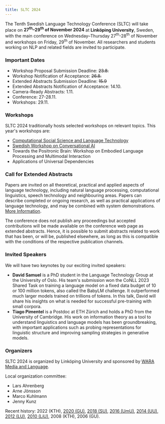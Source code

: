 ```yaml
---
title: SLTC 2024
---
```


The Tenth Swedish Language Technology Conference (SLTC) will take place on **27<sup>th</sup>–29<sup>th</sup> of November 2024** at **Linköping University**, Sweden, with the main conference on Wednesday–Thursday 27<sup>th</sup>-28<sup>th</sup> of November and workshops on Friday, 29<sup>th</sup> of November. All researchers and students working on NLP and related fields are invited to participate. 

### Important Dates

* Workshop Proposal Submission Deadline: ~~23.8.~~
* Workshop Notification of Acceptance: ~~26.8.~~
* Extended Abstracts Submission Deadline: ~~15.9~~
* Extended Abstracts Notification of Acceptance: 14.10.
* Camera-Ready Abstracts: 1.11. 
* Conference: 27-28.11. 
* Workshops: 29.11. 

### Workshops

SLTC 2024 traditionally hosts selected workshops on relevant topics. This year's workshops are: 

* [Computational Social Science and Language Technology](https://sites.google.com/view/css-language-tech-workshop)
* [Swedish Workshop on Conversational AI](https://sites.google.com/view/sw-conv-ai-2024/home)
* Towards the Positronic Brain: Workshop on Embodied Language Processing and Multimodal Interaction
* Applications of Universal Dependencies

### Call for Extended Abstracts

Papers are invited on all theoretical, practical and applied aspects of language technology, including natural language processing, computational linguistics, speech technology and neighbouring areas. Papers can describe completed or ongoing research, as well as practical applications of language technology, and may be combined with system demonstrations. [More Information](cfp).

The conference does not publish any proceedings but accepted contributions will be made available on the conference web page as extended abstracts. Hence, it is possible to submit abstracts related to work that has been, or will be, published elsewhere, as long as this is compatible with the conditions of the respective publication channels.

### Invited Speakers

We will have two keynotes by our exciting invited speakers: 

* **David Samuel** is a PhD student in the Language Technology Group at the University of Oslo. His team's submission won the CoNLL 2023 Shared Task on training a language model on a fixed data budget of 10 or 100 million tokens, also called the BabyLM challenge. It outperformed much larger models trained on trillions of tokens. In this talk, David will share his insights on what is needed for successful pre-training with small corpora. 
* **Tiago Pimentel** is a Postdoc at ETH Zürich and holds a PhD from the University of Cambridge. His work on information theory as a tool to understand linguistics and language models has been groundbreaking, with important applications such as probing representations for linguistic structure and improving sampling strategies in generative models.

### Organizers 

SLTC 2024 is organized by Linköping University and sponsored by [WARA Media and Language](https://wasp-sweden.org/industrial-cooperation/research-arenas/wara-media-and-language/).  

Local organization committee: 
* Lars Ahrenberg
* Arne Jönsson
* Marco Kuhlmann
* Jenny Kunz

Recent history: 2022 (KTH), [2020 (GU)](https://spraakbanken.gu.se/en/sltc2020), [2018 (SU)](https://sltc2018.su.se), [2016 (UmU)](http://sltc2016.cs.umu.se), [2014 (UU)](https://www2.lingfil.uu.se/SLTC2014/), [2012 (LU)](https://nlp.cs.lth.se/events/sltc-2012/), [2010 (LiU)](https://www.ida.liu.se/conferences/sltc2010/), 2008 (KTH), 2006 (GU).

